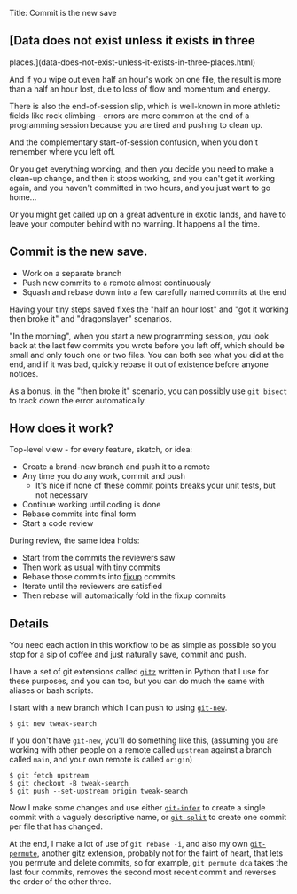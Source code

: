 Title: Commit is the new save

## [Data does not exist unless it exists in three
places.](data-does-not-exist-unless-it-exists-in-three-places.html)

And if you wipe out even half an hour's work on one file, the result is more
than a half an hour lost, due to loss of flow and momentum and energy.

There is also the end-of-session slip, which is well-known in more athletic
fields like rock climbing - errors are more common at the end of a programming
session because you are tired and pushing to clean up.

And the complementary start-of-session confusion, when you don't remember
where you left off.

Or you get everything working, and then you decide you need to make a clean-up
change, and then it stops working, and you can't get it working again, and you
haven't committed in two hours, and you just want to go home...

Or you might get called up on a great adventure in exotic lands, and have to
leave your computer behind with no warning.  It happens all the time.

## Commit is the new save.

* Work on a separate branch
* Push new commits to a remote almost continuously
* Squash and rebase down into a few carefully named commits at the end

Having your tiny steps saved fixes the "half an hour lost" and "got it working
then broke it" and "dragonslayer" scenarios.

"In the morning", when you start a new programming session, you look back at the
last few commits you wrote before you left off, which should be small and only
touch one or two files. You can both see what you did at the end, and if it was
bad, quickly rebase it out of existence before anyone notices.

As a bonus, in the "then broke it" scenario, you can possibly use `git bisect`
to track down the error automatically.

## How does it work?

Top-level view - for every feature, sketch, or idea:

* Create a brand-new branch and push it to a remote
* Any time you do any work, commit and push
    * It's nice if none of these commit points breaks your unit tests, but not
necessary
* Continue working until coding is done
* Rebase commits into final form
* Start a code review

During review, the same idea holds:
* Start from the commits the reviewers saw
* Then work as usual with tiny commits
* Rebase those commits into
[fixup](https://fle.github.io/git-tip-keep-your-branch-clean-with-fixup-and-autosquash.html)
commits
* Iterate until the reviewers are satisfied
* Then rebase will automatically fold in the fixup commits

## Details

You need each action in this workflow to be as simple as possible so
you stop for a sip of coffee and just naturally save, commit and push.

I have a set of git extensions called [`gitz`](https://github.com/rec/gitz)
written in Python that I use for these purposes, and you can too, but you can do
much the same with aliases or bash scripts.

I start with a new branch which I can push to using
[`git-new`](https://github.com/rec/gitz/blob/main/doc/git-new.rst).

    $ git new tweak-search

If you don't have `git-new`, you'll do something like this, (assuming you are
working with other people on a remote called `upstream` against a branch called
`main`, and your own remote is called `origin`)

    $ git fetch upstream
    $ git checkout -B tweak-search
    $ git push --set-upstream origin tweak-search

Now I make some changes and use either
[`git-infer`](https://github.com/rec/gitz/blob/main/doc/git-infer.rst) to
create a single commit with a vaguely descriptive name, or
[`git-split`](https://github.com/rec/gitz/blob/main/doc/git-split.rst) to
create one commit per file that has changed.

At the end, I make a lot of use of `git rebase -i`, and also my own
[`git-permute`](https://github.com/rec/gitz/blob/main/doc/git-permute.rst),
another gitz extension, probably not for the faint of heart, that lets you permute
and delete commits, so for example, `git permute dca` takes the last four
commits, removes the second most recent commit and reverses the order of the
other three.
